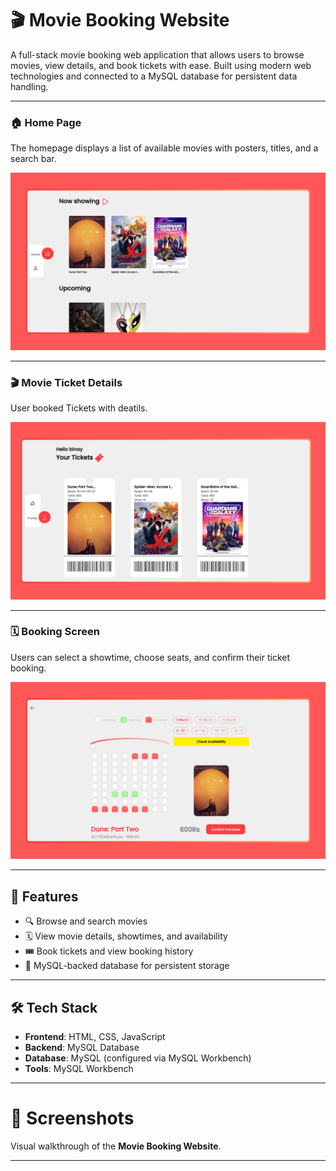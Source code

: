 # 🎬 Movie Booking Website

A full-stack movie booking web application that allows users to browse movies, view details, and book tickets with ease. Built using modern web technologies and connected to a MySQL database for persistent data handling.

---

### 🏠 Home Page

The homepage displays a list of available movies with posters, titles, and a search bar.

![Home Page](./screenshots/movie-home.png)

---

### 🎬 Movie Ticket Details

User booked Tickets with deatils.

![Movie Details](./screenshots/movie-tickets.png)

---

### 🗓️ Booking Screen

Users can select a showtime, choose seats, and confirm their ticket booking.

![Booking](./screenshots/movie-booking.png)

---

## 🚀 Features

- 🔍 Browse and search movies
- 🗓 View movie details, showtimes, and availability
- 🎟 Book tickets and view booking history
- 💾 MySQL-backed database for persistent storage

---

## 🛠 Tech Stack

- **Frontend**: HTML, CSS, JavaScript
- **Backend**: MySQL Database
- **Database**: MySQL (configured via MySQL Workbench)
- **Tools**: MySQL Workbench

---

# 📸 Screenshots

Visual walkthrough of the **Movie Booking Website**.

---

